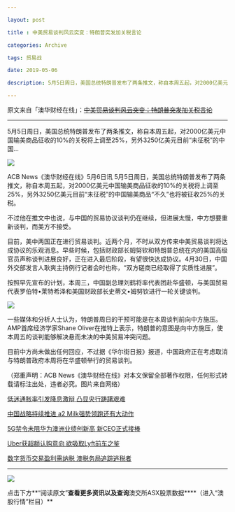 ```yaml
---

layout: post

title : 中美贸易谈判风云突变：特朗普突发加关税言论

categories: Archive

tags: 贸易战

date: 2019-05-06

description: 5月5日周日，美国总统特朗普发布了两条推文，称自本周五起，对2000亿美元中国输美商品征收的10%的关税将上调至25%。

---
```


原文来自「澳华财经在线」：~~[中美贸易谈判风云突变：特朗普突发加关税言论](http://wechatscope.jmsc.hku.hk:8000/html?fn=gh_8b33b85a7684_2019-05-06_2651258581_nK4v70mcej.y.tar.gz)~~

---

5月5日周日，美国总统特朗普发布了两条推文，称自本周五起，对2000亿美元中国输美商品征收的10%的关税将上调至25%，另外3250亿美元目前“未征税”的中国...

![](https://i.loli.net/2019/05/06/5cd03f9054a49.jpg)

ACB News《澳华财经在线》5月6日讯 5月5日周日，美国总统特朗普发布了两条推文，称自本周五起，对2000亿美元中国输美商品征收的10%的关税将上调至25%，另外3250亿美元目前“未征税”的中国输美商品“不久”也将被征收25%的关税。

不过他在推文中也说，与中国的贸易协议谈判仍在继续，但进展太慢，中方想要重新谈判，而美方不接受。

目前，美中两国正在进行贸易谈判。近两个月，不时从双方传来中美贸易谈判将达成协议的乐观消息。早些时候，包括财政部长姆努钦和特朗普总统在内的美国高级官员声称谈判进展良好，正在进入最后阶段，有望很快达成协议。4月30日，中国外交部发言人耿爽主持例行记者会时也称，“双方磋商已经取得了实质性进展”。

按照早先宣布的计划，本周三，中国副总理刘鹤将率代表团赴华盛顿，与美国贸易代表罗伯特•莱特希泽和美国财政部长史蒂文•姆努钦进行一轮关键谈判。

![](https://i.loli.net/2019/05/06/5cd03f93a1863.jpg)

一些媒体和分析人士认为，特朗普周日的干预可能是在本周谈判前向中方施压。AMP首席经济学家Shane Oliver在推特上表示，特朗普的意图是向中方施压，使本周五的谈判能够解决悬而未决的中美贸易冲突问题。

目前中方尚未做出任何回应，不过据《华尔街日报》报道，中国政府正在考虑取消与特朗普政府本周将在华盛顿举行的贸易谈判。

（郑重声明：ACB News《澳华财经在线》对本文保留全部著作权限，任何形式转载请标注出处，违者必究。图片来自网络） 

[低迷通胀率引发降息激辩 凸显央行踌躇艰难](https://mp.weixin.qq.com/s?__biz=MzA3MjQ3NTcxNw==&mid=2651258405&idx=1&sn=ce3503329e8c31d40123879f593410ed&chksm=84efeb0fb398621923e61b92ada0b0ebb611225a4945e5085102fa41ad98e5ea5be08d5134a6&scene=21%23wechat_redirect)

[中国战略持续推进 a2 Milk强势领跑还有大动作](https://mp.weixin.qq.com/s?__biz=MzA3MjQ3NTcxNw==&mid=2651258521&idx=1&sn=668a04355b09d5ee73fb1456143f20d3&chksm=84efebb3b39862a51365a1bdea31fb4ab964992e6d4883443bb6ef5e9e8d214f56f4a12f1d82&scene=21%23wechat_redirect)

[5G禁令未阻华为澳洲业绩创新高 新CEO正式接棒](https://mp.weixin.qq.com/s?__biz=MzA3MjQ3NTcxNw==&mid=2651258521&idx=3&sn=2d4c785356e29d5615e69e2a5a6b6ae8&chksm=84efebb3b39862a56d3a8f97af55a1a98ba9d6e7b7c24e21de83d7ef57742ec5d9cb6747f0d7&scene=21%23wechat_redirect)

[Uber获超额认购意向 欲吸取Lyft前车之鉴](https://mp.weixin.qq.com/s?__biz=MzA3MjQ3NTcxNw==&mid=2651258521&idx=4&sn=7e9c0ee7971663978d16bbee6b8e0d26&chksm=84efebb3b39862a552323ee3a56afe3b7ccf30e704727f12cd3d73b1020ddfad5d6076cf007f&scene=21%23wechat_redirect)

[数字货币交易盈利需纳税 澳税务局追踪逃税者](https://mp.weixin.qq.com/s?__biz=MzA3MjQ3NTcxNw==&mid=2651258492&idx=3&sn=3958c4f9646682402212b46e20b83ffa&chksm=84efeb56b39862404d8c6e732ba334d47bee3289a33ac5f7b84f91d40cd5ad245f7eb350f34f&scene=21%23wechat_redirect)

* * *

![](https://i.loli.net/2019/05/06/5cd03f96463fc.jpg)

点击下方**“阅读原文”**查看更多资讯以及查询**澳交所ASX股票数据****（进入“澳股行情”栏目）**
